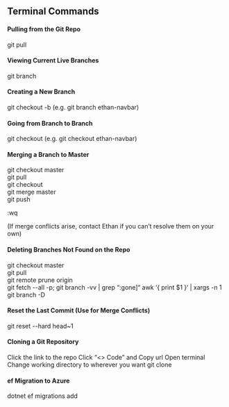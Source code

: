 ## Terminal Commands

#### Pulling from the Git Repo
git pull

#### Viewing Current Live Branches 
git branch 

#### Creating a New Branch 
git checkout -b <branch-name>(e.g. git branch ethan-navbar)

#### Going from Branch to Branch 
git checkout <branch-name> (e.g. git checkout ethan-navbar) 

#### Merging a Branch to Master 
git checkout master <BR>
git pull <BR>
git checkout <BRANCH> <BR>
git merge master <BR>
git push 

:wq

(If merge conflicts arise, contact Ethan if you can’t resolve them on your own) 

#### Deleting Branches Not Found on the Repo 
git checkout master <BR>
git pull <BR>
git remote prune origin <BR>
git fetch --all -p; git branch -vv | grep “:gone]“ awk ‘{ print $1 }‘  | xargs -n 1 git branch -D

#### Reset the Last Commit (Use for Merge Conflicts) 
git reset --hard head~1

#### Cloning a Git Repository
Click the link to the repo
Click “<> Code” and Copy url 
Open terminal 
Change working directory to wherever you want 
git clone <copied url>


#### ef Migration to Azure
dotnet ef migrations add <title>
dotnet ef database update -v
